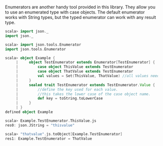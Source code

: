 Enumerators are another handy tool provided in this library. They allow you to use an enumerated type
with case objects. The default enumerator works with String types, but the typed enumerator can work with
any result type.

```scala
scala> import json._
import json._

scala> import json.tools.Enumerator
import json.tools.Enumerator

scala> object Example {
     |     object TestEnumerator extends Enumerator[TestEnumerator] {
     |         case object ThisValue extends TestEnumerator
     |         case object ThatValue extends TestEnumerator
     |         val values = Set(ThisValue, ThatValue) //all values needed here for the reverse mapping
     |     }
     |     sealed trait TestEnumerator extends TestEnumerator.Value {
     |         //define the key used for each value.
     |         //this takes the lower case of the case object name.
     |         def key = toString.toLowerCase
     |     }
     | }
defined object Example

scala> Example.TestEnumerator.ThisValue.js
res0: json.JString = "thisvalue"

scala> "thatvalue".js.toObject[Example.TestEnumerator]
res1: Example.TestEnumerator = ThatValue
```

